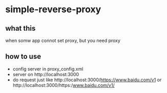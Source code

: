 # simple-reverse-proxy
## what this
when somw app connot set proxy, but you need proxy
## how to use
- config server in proxy_config.xml
- server on http://localhost:3000
- do request just like http://localhost:3000/https://www.baidu.com/v1 or http://localhost:3000/https:/www.baidu.com/v1/

